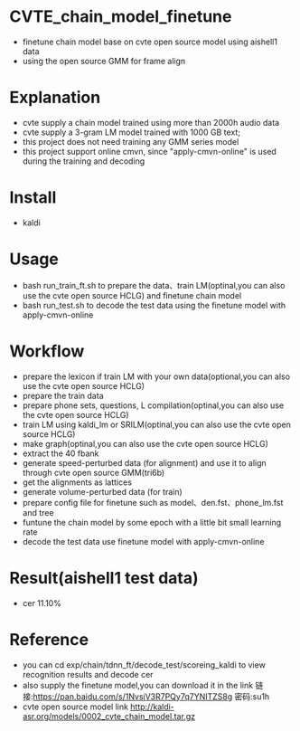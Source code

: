 # CVTE_chain_model_finetune
- finetune chain model base on cvte open source model using aishell1 data
- using the open source GMM for frame align 
# Explanation
- cvte supply a chain model trained using more than 2000h audio data
- cvte supply a 3-gram LM model trained with 1000 GB text;
- this project does not need training any GMM series model
- this project support online cmvn, since "apply-cmvn-online" is used during the training and decoding
# Install
- kaldi
# Usage
- bash run_train_ft.sh to prepare the data、train LM(optinal,you can also use the cvte open source HCLG) and finetune chain model
- bash run_test.sh to decode the test data using the finetune model with apply-cmvn-online
# Workflow
- prepare the lexicon if train LM with your own data(optional,you can also use the cvte open source HCLG)
- prepare the train data
- prepare phone sets, questions, L compilation(optinal,you can also use the cvte open source HCLG)
- train LM using kaldi_lm or SRILM(optinal,you can also use the cvte open source HCLG)
- make graph(optinal,you can also use the cvte open source HCLG)
- extract the 40 fbank
- generate speed-perturbed data (for alignment) and use it to align through cvte open source GMM(tri6b)
- get the alignments as lattices
- generate volume-perturbed data (for train)
- prepare config file for finetune such as model、den.fst、phone_lm.fst and tree
- funtune the chain model by some epoch with a little bit small learning rate
- decode the test data use finetune model with apply-cmvn-online
# Result(aishell1 test data) 
- cer 11.10% 
# Reference
- you can cd exp/chain/tdnn_ft/decode_test/scoreing_kaldi to view recognition results and decode cer
- also supply the finetune model,you can download it in the link 链接:https://pan.baidu.com/s/1NvsjV3R7PQy7q7YNITZS8g  密码:su1h
- cvte open source model link http://kaldi-asr.org/models/0002_cvte_chain_model.tar.gz


